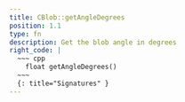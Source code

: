 ```yaml
---
title: CBlob::getAngleDegrees
position: 1.1
type: fn
description: Get the blob angle in degrees
right_code: |
  ~~~ cpp
    float getAngleDegrees()
  ~~~
  {: title="Signatures" }
---
```

